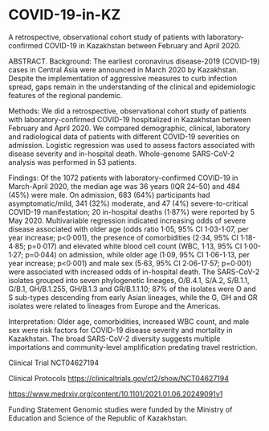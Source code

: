 # COVID-19-in-KZ
A retrospective, observational cohort study of patients with laboratory-confirmed COVID-19 in Kazakhstan between February and April 2020.

ABSTRACT.
Background: The earliest coronavirus disease-2019 (COVID-19) cases in Central Asia were announced in March 2020 by Kazakhstan. Despite the implementation of aggressive measures to curb infection spread, gaps remain in the understanding of the clinical and epidemiologic features of the regional pandemic. 

Methods: We did a retrospective, observational cohort study of patients with laboratory-confirmed COVID-19 hospitalized in Kazakhstan between February and April 2020. We compared demographic, clinical, laboratory and radiological data of patients with different COVID-19 severities on admission. Logistic regression was used to assess factors associated with disease severity and in-hospital death. Whole-genome SARS-CoV-2 analysis was performed in 53 patients.

Findings: Of the 1072 patients with laboratory-confirmed COVID-19 in March-April 2020, the median age was 36 years (IQR 24–50) and 484 (45%) were male. On admission, 683 (64%) participants had asymptomatic/mild, 341 (32%) moderate, and 47 (4%) severe-to-critical COVID-19 manifestation; 20 in-hospital deaths (1·87%) were reported by 5 May 2020. Multivariable regression indicated increasing odds of severe disease associated with older age (odds ratio 1·05, 95% CI 1·03-1·07, per year increase; p<0·001), the presence of comorbidities (2·34, 95% CI 1·18-4·85; p=0·017) and elevated white blood cell count (WBC, 1·13, 95% CI 1·00-1·27; p=0·044) on admission, while older age (1·09, 95% CI 1·06-1·13, per year increase; p<0·001) and male sex (5·63, 95% CI 2·06-17·57; p=0·001) were associated with increased odds of in-hospital death. The SARS-CoV-2 isolates grouped into seven phylogenetic lineages, O/B.4.1, S/A.2, S/B.1.1, G/B.1, GH/B.1.255, GH/B.1.3 and GR/B.1.1.10; 87% of the isolates were O and S sub-types descending from early Asian lineages, while the G, GH and GR isolates were related to lineages from Europe and the Americas.  

Interpretation: Older age, comorbidities, increased WBC count, and male sex were risk factors for COVID-19 disease severity and mortality in Kazakhstan. The broad SARS-CoV-2 diversity suggests multiple importations and community-level amplification predating travel restriction. 

Clinical Trial
NCT04627194

Clinical Protocols
https://clinicaltrials.gov/ct2/show/NCT04627194

https://www.medrxiv.org/content/10.1101/2021.01.06.20249091v1

Funding Statement
Genomic studies were funded by the Ministry of Education and Science of the Republic of Kazakhstan.
